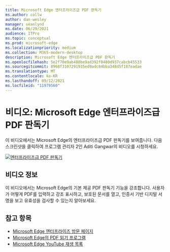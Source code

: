 ```yaml
---
title: Microsoft Edge 엔터프라이즈급 PDF 판독기
ms.author: collw
author: dan-wesley
manager: seanlynd
ms.date: 06/29/2021
audience: ITPro
ms.topic: conceptual
ms.prod: microsoft-edge
ms.localizationpriority: medium
ms.collection: M365-modern-desktop
description: Microsoft Edge 엔터프라이즈급 PDF 판독기
ms.openlocfilehash: 5e2f70e9ab488be9ad392f0480d937cabcb45533
ms.sourcegitcommit: 8968f3107291935ed9adc84bba348d5f187eadae
ms.translationtype: MT
ms.contentlocale: ko-KR
ms.lasthandoff: 09/12/2021
ms.locfileid: "11979560"
---
```

# <a name="video-microsoft-edge-enterprise-grade-pdf-reader"></a>비디오: Microsoft Edge 엔터프라이즈급 PDF 판독기

이 비디오에서는 Microsoft Edge의 엔터프라이즈급 PDF 판독기를 보여줍니다. 다음 스크린샷을 클릭하여 프로그램 관리자 2인 Aditi Gangwar의 비디오를 시청하세요.

[![엔터프라이즈급 PDF 판독기](media/microsoft-edge-video-pdf-reader/0.png)](http://www.youtube.com/watch?v=XWAqNQ0xAcE "Enterprise grade PDF reader")

## <a name="about-the-video"></a>비디오 정보

이 비디오에서는 Microsoft Edge의 기본 제공 PDF 판독기 기능을 강조합니다. 사용자가 어떻게 PDF를 입력하고 강조 표시하고, 보호된 문서를 열고, 인증서 기반 디지털 서명을 보고 유효성을 검사할 수 있는지 알아보세요.

## <a name="see-also"></a>참고 항목

- [Microsoft Edge 엔터프라이즈 방문 페이지](https://aka.ms/EdgeEnterprise)
- [Microsoft Edge의 PDF 읽기 프로그램](microsoft-edge-pdf.md)
- [Microsoft Edge YouTube 재생 목록](https://www.youtube.com/playlist?list=PLXtHYVsvn_b-uXh1tMeYpT-0iD8tD3tFy)
